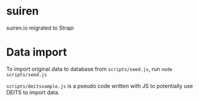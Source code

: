 # suiren
suiren.io migrated to Strapi

# Data import
To import original data to database from `scripts/seed.js`, run 
`node scripts/seed.js`

`scripts/deitssample.js` is a pseudo code written with JS to potentially use DEITS to import data.

